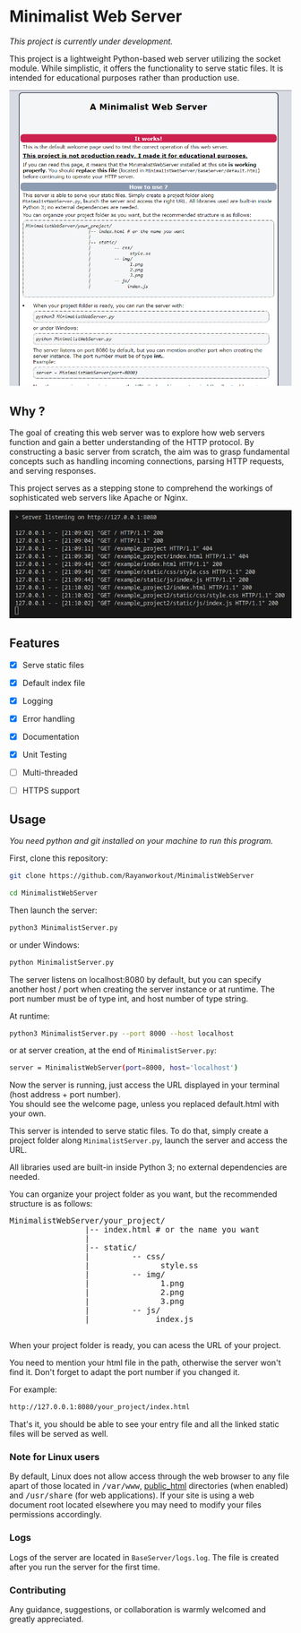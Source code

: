 # Minimalist Web Server

_This project is currently under development._

This project is a lightweight Python-based web server utilizing the socket module. While simplistic, it offers the functionality to serve static files. It is intended for educational purposes rather than production use.

![default page](BaseServer/default_page.png)

## Why ?

The goal of creating this web server was to explore how web servers function and gain a better understanding of the HTTP protocol. By constructing a basic server from scratch, the aim was to grasp fundamental concepts such as handling incoming connections, parsing HTTP requests, and serving responses.

This project serves as a stepping stone to comprehend the workings of sophisticated web servers like Apache or Nginx.

![logs](BaseServer/logs.png)

## Features

- [x] Serve static files
- [x] Default index file
- [x] Logging
- [x] Error handling
- [x] Documentation
- [x] Unit Testing
- [ ] Multi-threaded
- [ ] HTTPS support


## Usage

_You need python and git installed on your machine to run this program._


First, clone this repository:
```bash
git clone https://github.com/Rayanworkout/MinimalistWebServer
```

```bash
cd MinimalistWebServer
```

Then launch the server:
```bash
python3 MinimalistServer.py
```

or under Windows:
```bash
python MinimalistServer.py
```
The server listens on localhost:8080 by default, but you can specify another host / port when creating the
server instance or at runtime. The port number must be of type int, and host number of type string.

At runtime:

```bash
python3 MinimalistServer.py --port 8000 --host localhost
```

or at server creation, at the end of ```MinimalistServer.py```:

```bash
server = MinimalistWebServer(port=8000, host='localhost')
```
Now the server is running, just access the URL displayed in your terminal (host
address + port number).<br> You should see the welcome page, unless you replaced default.html
with your own.


This server is intended to serve static files. To do that, simply create a project folder along
```MinimalistServer.py```, launch the server and access the URL.

All libraries used are built-in inside Python 3; no external dependencies are needed.

<p>You can organize your project folder as you want, but the recommended structure is as follows:
</p>
    <pre>
MinimalistWebServer/your_project/
                |-- index.html # or the name you want
                |
                |-- static/
                |         -- css/
                |               style.ss
                |         -- img/
                |               1.png
                |               2.png
                |               3.png
                |         -- js/
                |              index.js
  </pre>

When your project folder is ready, you can acess the URL of your project.

You need to mention your html file in the path, otherwise the server won't find
it. Don't forget to adapt the port number if you changed it.

For example:
```bash
http://127.0.0.1:8080/your_project/index.html
```
That's it, you should be able to see your entry file and all the linked static files will be
served as well.

### Note for Linux users

By default, Linux does not allow access through the web browser to any file apart of those located in <tt>/var/www</tt>, <a href="http://httpd.apache.org/docs/2.4/mod/mod_userdir.html">public_html</a> directories (when enabled) and <tt>/usr/share</tt> (for web applications). If your site is using a web document root located elsewhere you may need to modify your files permissions accordingly.

### Logs

Logs of the server are located in ```BaseServer/logs.log```. The file is created after you run the server for the first time.

### Contributing

Any guidance, suggestions, or collaboration is warmly welcomed and greatly appreciated.
